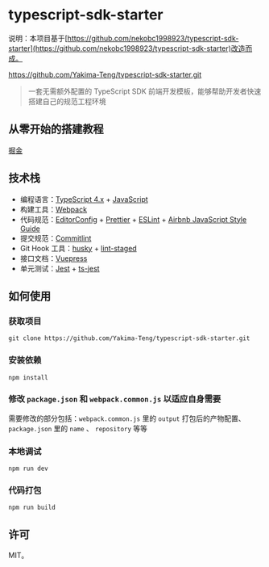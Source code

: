 # typescript-sdk-starter

说明：本项目基于[https://github.com/nekobc1998923/typescript-sdk-starter](https://github.com/nekobc1998923/typescript-sdk-starter)改造而成。

https://github.com/Yakima-Teng/typescript-sdk-starter.git

> 一套无需额外配置的 TypeScript SDK 前端开发模板，能够帮助开发者快速搭建自己的规范工程环境


## 从零开始的搭建教程

[掘金](https://juejin.cn/post/7038967786051207175)

## 技术栈

- 编程语言：[TypeScript 4.x](https://www.typescriptlang.org/zh/) + [JavaScript](https://www.javascript.com/)
- 构建工具：[Webpack](https://webpack.docschina.org/)
- 代码规范：[EditorConfig](http://editorconfig.org/) + [Prettier](https://prettier.io/) + [ESLint](https://eslint.org/) + [Airbnb JavaScript Style Guide](https://github.com/airbnb/javascript#translation)
- 提交规范：[Commitlint](https://commitlint.js.org/#/)
- Git Hook 工具：[husky](https://typicode.github.io/husky/#/) + [lint-staged](https://github.com/okonet/lint-staged)
- 接口文档：[Vuepress](https://v2.vuepress.vuejs.org/zh/)
- 单元测试：[Jest](https://jestjs.io/) + [ts-jest](https://kulshekhar.github.io/ts-jest/)



## 如何使用

### 获取项目

```
git clone https://github.com/Yakima-Teng/typescript-sdk-starter.git
```

### 安装依赖

```
npm install
```

### 修改 `package.json` 和 `webpack.common.js` 以适应自身需要

需要修改的部分包括：`webpack.common.js` 里的 `output` 打包后的产物配置、`package.json` 里的 `name` 、 `repository` 等等

### 本地调试

```
npm run dev
```

### 代码打包

```
npm run build
```

## 许可

MIT。
